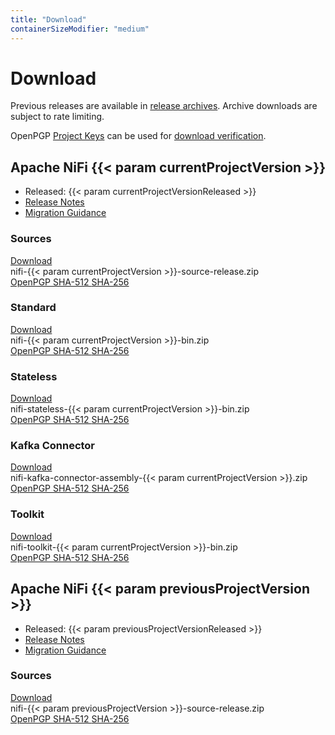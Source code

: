 ```yaml
---
title: "Download"
containerSizeModifier: "medium"
---
```


# Download

Previous releases are available in [release archives](https://archive.apache.org/dist/nifi/). Archive downloads are
subject to rate limiting.

OpenPGP [Project Keys](https://downloads.apache.org/nifi/KEYS) can be used for
[download verification](https://www.apache.org/info/verification.html).

## Apache NiFi {{< param currentProjectVersion >}}

- Released: {{< param currentProjectVersionReleased >}}
- <a href="https://cwiki.apache.org/confluence/display/NIFI/Release+Notes#ReleaseNotes-Version{{< param currentProjectVersion >}}">Release Notes</a>
- [Migration Guidance](https://cwiki.apache.org/confluence/display/NIFI/Migration+Guidance)

<div class="uk-card standard-card uk-margin-top">
  <div class="uk-card-body">
    <h3>Sources</h3>
    <div class="uk-margin-top uk-flex">
      <div>
        <a class="uk-button uk-button-primary uk-button-small"
          href="https://www.apache.org/dyn/closer.lua?path=/nifi/{{< param currentProjectVersion >}}/nifi-{{< param currentProjectVersion >}}-source-release.zip">
          Download
        </a>
      </div>
      <div class="uk-width-1-3 uk-margin-left">nifi-{{< param currentProjectVersion >}}-source-release.zip</div>
      <div class="uk-width-1-1 uk-flex uk-flex-right">
        <a class="uk-button uk-button-default uk-button-small"
          href="https://downloads.apache.org/nifi/{{< param currentProjectVersion >}}/nifi-{{< param currentProjectVersion >}}-source-release.zip.asc">
          OpenPGP
        </a>
        <a class="uk-button uk-button-default uk-button-small uk-margin-small-left"
          href="https://downloads.apache.org/nifi/{{< param currentProjectVersion >}}/nifi-{{< param currentProjectVersion >}}-source-release.zip.sha512">
          SHA-512
        </a>
        <a class="uk-button uk-button-default uk-button-small uk-margin-small-left"
          href="https://downloads.apache.org/nifi/{{< param currentProjectVersion >}}/nifi-{{< param currentProjectVersion >}}-source-release.zip.sha256">
          SHA-256
        </a>
      </div>
    </div>
  </div>
</div>

<div class="uk-card standard-card uk-margin-top">
  <div class="uk-card-body">
    <h3>Standard</h3>
    <div class="uk-margin-top uk-flex">
      <div>
        <a class="uk-button uk-button-primary uk-button-small"
          href="https://www.apache.org/dyn/closer.lua?path=/nifi/{{< param currentProjectVersion >}}/nifi-{{< param currentProjectVersion >}}-source-release.zip">
          Download
        </a>
      </div>
      <div class="uk-width-1-3 uk-margin-left">nifi-{{< param currentProjectVersion >}}-bin.zip</div>
      <div class="uk-width-1-1 uk-flex uk-flex-right">
        <a class="uk-button uk-button-default uk-button-small"
          href="https://downloads.apache.org/nifi/{{< param currentProjectVersion >}}/nifi-{{< param currentProjectVersion >}}-source-release.zip.asc">
          OpenPGP
        </a>
        <a class="uk-button uk-button-default uk-button-small uk-margin-small-left"
          href="https://downloads.apache.org/nifi/{{< param currentProjectVersion >}}/nifi-{{< param currentProjectVersion >}}-source-release.zip.sha512">
          SHA-512
        </a>
        <a class="uk-button uk-button-default uk-button-small uk-margin-small-left"
          href="https://downloads.apache.org/nifi/{{< param currentProjectVersion >}}/nifi-{{< param currentProjectVersion >}}-source-release.zip.sha256">
          SHA-256
        </a>
      </div>
    </div>
  </div>
</div>

<div class="uk-card standard-card uk-margin-top">
  <div class="uk-card-body">
    <h3>Stateless</h3>
    <div class="uk-margin-top uk-flex">
      <div>
        <a class="uk-button uk-button-primary uk-button-small"
          href="https://www.apache.org/dyn/closer.lua?path=/nifi/{{< param currentProjectVersion >}}/nifi-{{< param currentProjectVersion >}}-source-release.zip">
          Download
        </a>
      </div>
      <div class="uk-width-1-3 uk-margin-left">nifi-stateless-{{< param currentProjectVersion >}}-bin.zip</div>
      <div class="uk-width-1-1 uk-flex uk-flex-right">
        <a class="uk-button uk-button-default uk-button-small"
          href="https://downloads.apache.org/nifi/{{< param currentProjectVersion >}}/nifi-{{< param currentProjectVersion >}}-source-release.zip.asc">
          OpenPGP
        </a>
        <a class="uk-button uk-button-default uk-button-small uk-margin-small-left"
          href="https://downloads.apache.org/nifi/{{< param currentProjectVersion >}}/nifi-{{< param currentProjectVersion >}}-source-release.zip.sha512">
          SHA-512
        </a>
        <a class="uk-button uk-button-default uk-button-small uk-margin-small-left"
          href="https://downloads.apache.org/nifi/{{< param currentProjectVersion >}}/nifi-{{< param currentProjectVersion >}}-source-release.zip.sha256">
          SHA-256
        </a>
      </div>
    </div>
  </div>
</div>

<div class="uk-card standard-card uk-margin-top">
  <div class="uk-card-body">
    <h3>Kafka Connector</h3>
    <div class="uk-margin-top uk-flex">
      <div>
        <a class="uk-button uk-button-primary uk-button-small"
          href="https://www.apache.org/dyn/closer.lua?path=/nifi/{{< param currentProjectVersion >}}/nifi-{{< param currentProjectVersion >}}-source-release.zip">
          Download
        </a>
      </div>
      <div class="uk-width-1-2 uk-margin-left">nifi-kafka-connector-assembly-{{< param currentProjectVersion >}}.zip</div>
      <div class="uk-width-1-1 uk-flex uk-flex-right">
        <a class="uk-button uk-button-default uk-button-small"
          href="https://downloads.apache.org/nifi/{{< param currentProjectVersion >}}/nifi-{{< param currentProjectVersion >}}-source-release.zip.asc">
          OpenPGP
        </a>
        <a class="uk-button uk-button-default uk-button-small uk-margin-small-left"
          href="https://downloads.apache.org/nifi/{{< param currentProjectVersion >}}/nifi-{{< param currentProjectVersion >}}-source-release.zip.sha512">
          SHA-512
        </a>
        <a class="uk-button uk-button-default uk-button-small uk-margin-small-left"
          href="https://downloads.apache.org/nifi/{{< param currentProjectVersion >}}/nifi-{{< param currentProjectVersion >}}-source-release.zip.sha256">
          SHA-256
        </a>
      </div>
    </div>
  </div>
</div>

<div class="uk-card standard-card uk-margin-top">
  <div class="uk-card-body">
    <h3>Toolkit</h3>
    <div class="uk-margin-top uk-flex">
      <div>
        <a class="uk-button uk-button-primary uk-button-small"
          href="https://www.apache.org/dyn/closer.lua?path=/nifi/{{< param currentProjectVersion >}}/nifi-{{< param currentProjectVersion >}}-source-release.zip">
          Download
        </a>
      </div>
      <div class="uk-width-1-2 uk-margin-left">nifi-toolkit-{{< param currentProjectVersion >}}-bin.zip</div>
      <div class="uk-width-1-1 uk-flex uk-flex-right">
        <a class="uk-button uk-button-default uk-button-small"
          href="https://downloads.apache.org/nifi/{{< param currentProjectVersion >}}/nifi-{{< param currentProjectVersion >}}-source-release.zip.asc">
          OpenPGP
        </a>
        <a class="uk-button uk-button-default uk-button-small uk-margin-small-left"
          href="https://downloads.apache.org/nifi/{{< param currentProjectVersion >}}/nifi-{{< param currentProjectVersion >}}-source-release.zip.sha512">
          SHA-512
        </a>
        <a class="uk-button uk-button-default uk-button-small uk-margin-small-left"
          href="https://downloads.apache.org/nifi/{{< param currentProjectVersion >}}/nifi-{{< param currentProjectVersion >}}-source-release.zip.sha256">
          SHA-256
        </a>
      </div>
    </div>
  </div>
</div>

## Apache NiFi {{< param previousProjectVersion >}}

- Released: {{< param previousProjectVersionReleased >}}
- <a href="https://cwiki.apache.org/confluence/display/NIFI/Release+Notes#ReleaseNotes-Version{{< param previousProjectVersion >}}">Release Notes</a>
- [Migration Guidance](https://cwiki.apache.org/confluence/display/NIFI/Migration+Guidance)

<div class="uk-card standard-card uk-margin-top">
  <div class="uk-card-body">
    <h3>Sources</h3>
    <div class="uk-margin-top uk-flex">
      <div>
        <a class="uk-button uk-button-primary uk-button-small"
          href="https://www.apache.org/dyn/closer.lua?path=/nifi/{{< param previousProjectVersion >}}/nifi-{{< param previousProjectVersion >}}-source-release.zip">
          Download
        </a>
      </div>
      <div class="uk-width-1-3 uk-margin-left">nifi-{{< param previousProjectVersion >}}-source-release.zip</div>
      <div class="uk-width-1-1 uk-flex uk-flex-right">
        <a class="uk-button uk-button-default uk-button-small"
          href="https://downloads.apache.org/nifi/{{< param previousProjectVersion >}}/nifi-{{< param previousProjectVersion >}}-source-release.zip.asc">
          OpenPGP
        </a>
        <a class="uk-button uk-button-default uk-button-small uk-margin-small-left"
          href="https://downloads.apache.org/nifi/{{< param previousProjectVersion >}}/nifi-{{< param previousProjectVersion >}}-source-release.zip.sha512">
          SHA-512
        </a>
        <a class="uk-button uk-button-default uk-button-small uk-margin-small-left"
          href="https://downloads.apache.org/nifi/{{< param previousProjectVersion >}}/nifi-{{< param previousProjectVersion >}}-source-release.zip.sha256">
          SHA-256
        </a>
      </div>
    </div>
  </div>
</div>
